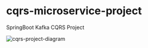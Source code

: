 # cqrs-microservice-project
SpringBoot Kafka CQRS Project

![cqrs-project-diagram](https://user-images.githubusercontent.com/98242416/212493993-8e8cc1be-dff8-476f-a6de-1655fb038dfc.png)
